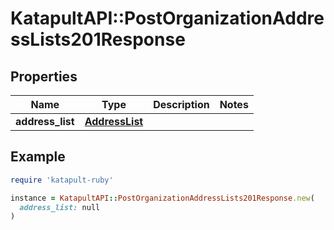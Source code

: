 # KatapultAPI::PostOrganizationAddressLists201Response

## Properties

| Name | Type | Description | Notes |
| ---- | ---- | ----------- | ----- |
| **address_list** | [**AddressList**](AddressList.md) |  |  |

## Example

```ruby
require 'katapult-ruby'

instance = KatapultAPI::PostOrganizationAddressLists201Response.new(
  address_list: null
)
```

